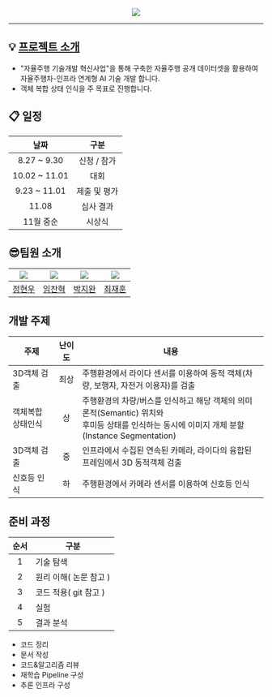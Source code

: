<p align='center'>
    <img src="https://capsule-render.vercel.app/api?type=waving&color=auto&height=300&section=header&text=2024%20자율주행%20인공지능%20챌린지&fontSize=50&animation=fadeIn&fontAlignY=38&desc=2024%20Autonomous%20Driving%20Artificial%20Intelligence%20Challenge&descAlignY=51&descAlign=62"/>
</p>

<!--
<div align="center">     
  <a href="https://hits.seeyoufarm.com"><img src="https://hits.seeyoufarm.com/api/count/incr/badge.svg?url=https://github.com/Batwan01/2024-Autonomous-Driving-Artificial-Intelligence-Challenge&count_bg=%23B8B8B8&title_bg=%23555555&icon=&icon_color=%23E7E7E7&title=hits&edge_flat=false"/></a>
  <img src="https://img.shields.io/github/forks/2024-Autonomous-Driving-Artificial-Intelligence-Challenge" alt="forks"/>
  <img src="https://img.shields.io/github/stars/2024-Autonomous-Driving-Artificial-Intelligence-Challenge?color=yellow" alt="stars"/>
  <img src="https://img.shields.io/github/issues-pr/2024-Autonomous-Driving-Artificial-Intelligence-Challenge?color=red" alt="pr"/>
  <img src="https://img.shields.io/github/license/boostcamp-ai-tech-4/ai-tech-interview" alt="license"/>
</div>

!-->
---

## 💡 [프로젝트 소개](https://www.auto-dna.org/page/?M2_IDX=32625)

- "자율주행 기술개발 혁신사업"을 통해 구축한 자율주행 공개 데이터셋을 활용하여 자율주행차-인프라 연계형 AI 기술 개발 합니다.
- 객체 복합 상태 인식을 주 목표로 진행합니다.

## :clipboard: 일정
| 날짜 | 구분 |
| :-:| :-: |
| 8.27 ~ 9.30 | 신청 / 참가 |
| 10.02 ~ 11.01 | 대회 |
| 9.23 ~ 11.01 | 제출 및 평가 |
| 11.08 | 심사 결과 |
| 11월 중순 | 시상식 |

##  :sunglasses:팀원 소개

| [![](https://avatars.githubusercontent.com/jung0228)](https://github.com/jung0228) | [![](https://avatars.githubusercontent.com/chan-note)](https://github.com/chan-note) | [![](https://avatars.githubusercontent.com/batwan01)](https://github.com/batwan01) | [![](https://avatars.githubusercontent.com/jhuni17)](https://github.com/jhuni17) |
| ---------------------------------------------------- | ------------------------------------------------------ | --------------------------------------------------- | ------------------------------------------------------- |
| [정현우](https://github.com/jung0228)   |   [임찬혁](https://github.com/chan-note)     | [박지완](https://github.com/batwan01)          | [최재훈](https://github.com/jhuni17) |

## 개발 주제
| 주제 | 난이도 | 내용 |
| - | :-: | - |
| 3D객체 검출 | 최상 | 주행환경에서 라이다 센서를 이용하여 동적 객체(차량, 보행자, 자전거 이용자)를 검출 |
| 객체복합 상태인식 | 상 | 주행환경의 차량/버스를 인식하고 해당 객체의 의미론적(Semantic) 위치와<br> 후미등 상태를 인식하는 동시에 이미지 개체 분할(Instance Segmentation) |
| 3D객체 검출 | 중 | 인프라에서 수집된 연속된 카메라, 라이다의 융합된 프레임에서 3D 동적객체 검출 |
| 신호등 인식 | 하 | 주행환경에서 카메라 센서를 이용하여 신호등 인식 |

## 준비 과정
| 순서 | 구분 |
| :-: | - |
| 1 | 기술 탐색 |
| 2 | 원리 이해( 논문 참고 ) |
| 3 | 코드 적용( git 참고 ) |
| 4 | 실험 |
| 5 | 결과 분석 |
 - 코드 정리
 - 문서 작성
 - 코드&알고리즘 리뷰
 - 재학습 Pipeline 구성
 - 추론 인프라 구성
